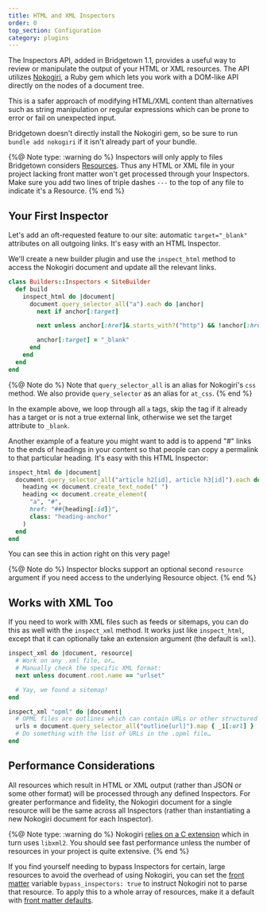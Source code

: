 ```yaml
---
title: HTML and XML Inspectors
order: 0
top_section: Configuration
category: plugins
---
```


The Inspectors API, added in Bridgetown 1.1, provides a useful way to review or manipulate the output of your HTML or XML resources. The API utilizes [Nokogiri](https://nokogiri.org), a Ruby gem which lets you work with a DOM-like API directly on the nodes of a document tree.

This is a safer approach of modifying HTML/XML content than alternatives such as string manipulation or regular expressions which can be prone to error or fail on unexpected input.

Bridgetown doesn't directly install the Nokogiri gem, so be sure to run `bundle add nokogiri` if it isn't already part of your bundle.

{%@ Note type: :warning do %}
  Inspectors will only apply to files Bridgetown considers [Resources](/docs/resources). Thus any HTML or XML file in your project lacking front matter won't get processed through your Inspectors. Make sure you add two lines of triple dashes `---` to the top of any file to indicate it's a Resource.
{% end %}

## Your First Inspector

Let's add an oft-requested feature to our site: automatic `target="_blank"` attributes on all outgoing links. It's easy with an HTML Inspector.

We'll create a new builder plugin and use the `inspect_html` method to access the Nokogiri document and update all the relevant links.

```ruby
class Builders::Inspectors < SiteBuilder
  def build
    inspect_html do |document|
      document.query_selector_all("a").each do |anchor|
        next if anchor[:target]

        next unless anchor[:href]&.starts_with?("http") && !anchor[:href]&.include?(site.config.url)

        anchor[:target] = "_blank"
      end
    end
  end
end
```

{%@ Note do %}
Note that `query_selector_all` is an alias for Nokogiri's `css` method. We also provide `query_selector` as an alias for `at_css`.
{% end %}

In the example above, we loop through all `a` tags, skip the tag if it already has a target or is not a true external link, otherwise we set the target attribute to `_blank`.

Another example of a feature you might want to add is to append "#" links to the ends of headings in your content so that people can copy a permalink to that particular heading. It's easy with this HTML Inspector:

```ruby
inspect_html do |document|
  document.query_selector_all("article h2[id], article h3[id]").each do |heading|
    heading << document.create_text_node(" ")
    heading << document.create_element(
      "a", "#",
      href: "##{heading[:id]}",
      class: "heading-anchor"
    )
  end
end
```

You can see this in action right on this very page!

{%@ Note do %}
  Inspector blocks support an optional second `resource` argument if you need access to the underlying Resource object.
{% end %}

## Works with XML Too

If you need to work with XML files such as feeds or sitemaps, you can do this as well with the `inspect_xml` method. It works just like `inspect_html`, except that it can optionally take an extension argument (the default is `xml`).

```ruby
inspect_xml do |document, resource|
  # Work on any .xml file, or…
  # Manually check the specific XML format:
  next unless document.root.name == "urlset"

  # Yay, we found a sitemap!
end

inspect_xml "opml" do |document|
  # OPML files are outlines which can contain URLs or other structured text.
  urls = document.query_selector_all("outline[url]").map { _1[:url] }
  # Do something with the list of URLs in the .opml file…
end
```

## Performance Considerations

All resources which result in HTML or XML output (rather than JSON or some other format) will be processed through any defined Inspectors. For greater performance and fidelity, the Nokogiri document for a single resource will be the same across all Inspectors (rather than instantiating a new Nokogiri document for each Inspector).

{%@ Note type: :warning do %}
Nokogiri [relies on a C extension](https://nokogiri.org/#guiding-principles_1) which in turn uses `libxml2`. You should see fast performance unless the number of resources in your project is quite extensive.
{% end %}

If you find yourself needing to bypass Inspectors for certain, large resources to avoid the overhead of using Nokogiri, you can set the [front matter](/docs/front-matter) variable `bypass_inspectors: true` to instruct Nokogiri not to parse that resource. To apply this to a whole array of resources, make it a default with [front matter defaults](/docs/content/front-matter-defaults).
